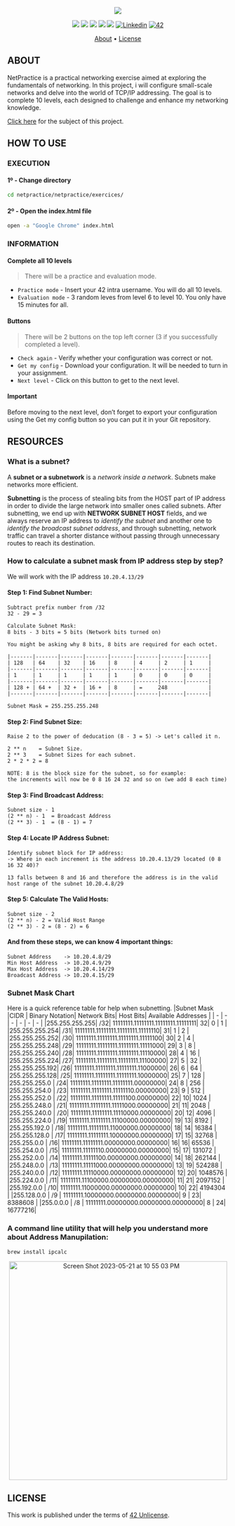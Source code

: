 <p align="center">
  <img src="https://github.com/jotavare/jotavare/blob/main/42/banner/new/42_netpractice_banner_new.png">
</p>

<p align="center">
	<img src="https://img.shields.io/badge/status-finished-success?color=%2312bab9&style=flat-square"/>
	<img src="https://img.shields.io/badge/evaluated-25%20%2F%2009%20%2F%202023-success?color=%2312bab9&style=flat-square"/>
	<img src="https://img.shields.io/badge/score-100%20%2F%20100-success?color=%2312bab9&style=flat-square"/>
	<img src="https://img.shields.io/github/languages/top/jotavare/netpractice?color=%2312bab9&style=flat-square"/>
	<img src="https://img.shields.io/github/last-commit/jotavare/netpractice?color=%2312bab9&style=flat-square"/>
	<a href='https://www.linkedin.com/in/joaoptoliveira' target="_blank"><img alt='Linkedin' src='https://img.shields.io/badge/LinkedIn-100000?style=flat-square&logo=Linkedin&logoColor=white&labelColor=0A66C2&color=0A66C2'/></a>
	<a href='https://profile.intra.42.fr/users/jotavare' target="_blank"><img alt='42' src='https://img.shields.io/badge/Porto-100000?style=flat-square&logo=42&logoColor=white&labelColor=000000&color=000000'/></a>
</p>

<p align="center">
	<a href="#about">About</a> •
	<a href="#license">License</a>
</p>

## ABOUT
NetPractice is a practical networking exercise aimed at exploring the fundamentals of networking. In this project, i will configure small-scale networks and delve into the world of TCP/IP addressing. The goal is to complete 10 levels, each designed to challenge and enhance my networking knowledge.

<a href="https://github.com/jotavare/netpractice/blob/main/subject/en_subject_netpractice.pdf">Click here</a> for the subject of this project.

## HOW TO USE
### EXECUTION
#### 1º - Change directory
```bash
cd netpractice/netpractice/exercices/
```

#### 2º - Open the index.html file
```bash
open -a "Google Chrome" index.html
```

### INFORMATION
#### Complete all 10 levels
> There will be a practice and evaluation mode.

- `Practice mode` - Insert your 42 intra username. You will do all 10 levels.
- `Evaluation mode` - 3 random leves from level 6 to level 10. You only have 15 minutes for all.

#### Buttons
> There will be 2 buttons on the top left corner (3 if you successfully completed a level).

- `Check again` - Verify whether your configuration was correct or not.
- `Get my config` - Download your configuration. It will be needed to turn in your assignment.
- `Next level` - Click on this button to get to the next level.

#### Important
Before moving to the next level, don’t forget to export your configuration using the Get my config button so you can put it in your Git repository.

## RESOURCES
### What is a subnet?

  A **subnet or a subnetwork** is a *network inside a network*. Subnets make networks more efficient.
  
  **Subnetting** is the process of stealing bits from the HOST part of IP address in order to divide the large network into smaller ones called subnets. After subnetting, we end up with **NETWORK SUBNET HOST** fields, and we always reserve an IP address to *identify the subnet* and another one to *identify the broadcast subnet address*, and through subnetting, network traffic can travel a shorter distance without passing through unnecessary routes to reach its destination.

### How to calculate a subnet mask from IP address step by step?

  We will work with the IP address `10.20.4.13/29`

  #### Step 1: Find Subnet Number:
    Subtract prefix number from /32
    32 - 29 = 3
    
    Calculate Subnet Mask:
    8 bits - 3 bits = 5 bits (Network bits turned on)
    
    You might be asking why 8 bits, 8 bits are required for each octet.
    
    |-------|-------|-------|-------|-------|-------|-------|-------|
    | 128   | 64    | 32    | 16    | 8     | 4     | 2     | 1     |
    |-------|-------|-------|-------|-------|-------|-------|-------|
    | 1     | 1     | 1     | 1     | 1     | 0     | 0     | 0     |
    |-------|-------|-------|-------|-------|-------|-------|-------|
    | 128 + | 64 +  | 32 +  | 16 +  | 8     | =     248             |
    |-------|-------|-------|-------|-------|-------|-------|-------|
    
    Subnet Mask = 255.255.255.248
  
  #### Step 2: Find Subnet Size:
    Raise 2 to the power of deducation (8 - 3 = 5) -> Let's called it n.
    
    2 ** n    = Subnet Size.
    2 ** 3    = Subnet Sizes for each subnet.
    2 * 2 * 2 = 8
    
    NOTE: 8 is the block size for the subnet, so for example:
    the increments will now be 0 8 16 24 32 and so on (we add 8 each time)
    
  #### Step 3: Find Broadcast Address:
    Subnet size - 1
    (2 ** n) - 1  = Broadcast Address
    (2 ** 3) - 1  = (8 - 1) = 7
  
  #### Step 4: Locate IP Address Subnet:
    Identify subnet block for IP address:
    -> Where in each increment is the address 10.20.4.13/29 located (0 8 16 32 40)?
    
    13 falls between 8 and 16 and therefore the address is in the valid host range of the subnet 10.20.4.8/29
  
  #### Step 5: Calculate The Valid Hosts:
    Subnet size - 2
    (2 ** n) - 2 = Valid Host Range
    (2 ** 3) - 2 = (8 - 2) = 6
    
  #### And from these steps, we can know 4 important things:
    
    Subnet Address    -> 10.20.4.8/29
    Min Host Address  -> 10.20.4.9/29
    Max Host Address  -> 10.20.4.14/29
    Broadcast Address -> 10.20.4.15/29

### Subnet Mask Chart
Here is a quick reference table for help when subnetting.
|Subnet Mask 	|CIDR |	Binary Notation| 	Network Bits| 	Host Bits| 	Available Addresses |
| -             | -    | -                                     | -    | -     | -           | 
|255.255.255.255| 	/32| 	11111111.11111111.11111111.11111111| 	32| 	0 | 	1       |
|255.255.255.254| 	/31| 	11111111.11111111.11111111.11111110| 	31| 	1 | 	2       |
|255.255.255.252| 	/30| 	11111111.11111111.11111111.11111100| 	30| 	2 | 	4       |
|255.255.255.248| 	/29| 	11111111.11111111.11111111.11111000| 	29| 	3 | 	8       |
|255.255.255.240| 	/28| 	11111111.11111111.11111111.11110000| 	28| 	4 | 	16      |
|255.255.255.224| 	/27| 	11111111.11111111.11111111.11100000| 	27| 	5 | 	32      |
|255.255.255.192| 	/26| 	11111111.11111111.11111111.11000000| 	26| 	6 | 	64      |
|255.255.255.128| 	/25|    11111111.11111111.11111111.10000000| 	25| 	7 | 	128     |
|255.255.255.0  | 	/24| 	11111111.11111111.11111111.00000000| 	24| 	8 | 	256     |		
|255.255.254.0  | 	/23| 	11111111.11111111.11111110.00000000| 	23| 	9 | 	512     |
|255.255.252.0  | 	/22| 	11111111.11111111.11111100.00000000| 	22| 	10| 	1024    |
|255.255.248.0  | 	/21| 	11111111.11111111.11111000.00000000| 	21| 	11| 	2048    |
|255.255.240.0  | 	/20| 	11111111.11111111.11110000.00000000| 	20| 	12| 	4096    |
|255.255.224.0  | 	/19| 	11111111.11111111.11100000.00000000| 	19| 	13| 	8192    |
|255.255.192.0  | 	/18| 	11111111.11111111.11000000.00000000| 	18| 	14| 	16384   |
|255.255.128.0  | 	/17| 	11111111.11111111.10000000.00000000| 	17| 	15| 	32768   |
|255.255.0.0    | 	/16| 	11111111.11111111.00000000.00000000| 	16| 	16| 	65536   |	
|255.254.0.0    | 	/15| 	11111111.11111110.00000000.00000000| 	15| 	17| 	131072  |
|255.252.0.0    | 	/14| 	11111111.11111100.00000000.00000000| 	14| 	18| 	262144  |
|255.248.0.0    | 	/13| 	11111111.11111000.00000000.00000000| 	13| 	19| 	524288  |
|255.240.0.0    | 	/12| 	11111111.11110000.00000000.00000000| 	12| 	20| 	1048576 |
|255.224.0.0    | 	/11| 	11111111.11100000.00000000.00000000| 	11| 	21| 	2097152 |
|255.192.0.0    | 	/10| 	11111111.11000000.00000000.00000000| 	10| 	22| 	4194304 |
|255.128.0.0    | 	/9 | 	11111111.10000000.00000000.00000000| 	9 | 	23| 	8388608 |
|255.0.0.0      |   /8 | 	11111111.00000000.00000000.00000000| 	8 | 	24| 	16777216| 

### A command line utility that will help you understand more about Address Manupilation:

    brew install ipcalc
   
   <p align="center">
     <img width="497" alt="Screen Shot 2023-05-21 at 10 55 03 PM" src="https://github.com/iimyzf/NetPractice/assets/63506492/0faa87a2-922a-44fb-b86a-594cb8f9d798">
   </p>

## LICENSE
<p>
This work is published under the terms of <a href="https://github.com/jotavare/jotavare/blob/main/LICENSE">42 Unlicense</a>.
</p>
